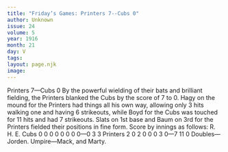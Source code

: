 ```yaml
---
title: "Friday’s Games: Printers 7--Cubs 0"
author: Unknown
issue: 24
volume: 5
year: 1916
month: 21
day: V
tags:
layout: page.njk
image:
---
```

Printers 7—Cubs 0      By the powerful wielding of their bats and brilliant fielding, the Printers blanked the Cubs by the score of 7 to 0.    Hagy on the mound for the Printers had things all his own way, allowing only 3 hits walking one and having 6 strikeouts, while Boyd for the Cubs was touched for 11 hits and had 7 strikeouts.   Slats on 1st base and Baum on 3rd for the Printers fielded their positions in fine form.    Score by innings as follows:   R. H. E. Cubs 0 0 0 0 0 0 0 0—0 3 3 Printers 2 0 2 0 0 0 3 0—7 11 0   Doubles—Jorden.   Umpire—Mack, and Marty.   


